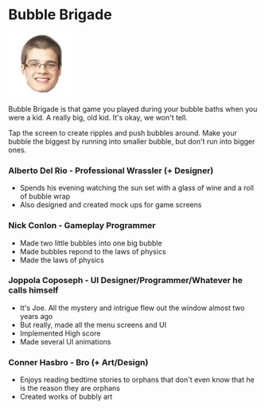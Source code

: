 # Bubble Brigade

![Game Cover][cover]

Bubble Brigade is that game you played during your bubble baths when you were a kid. A really big, old kid. It's okay, we won't tell.

Tap the screen to create ripples and push bubbles around. Make your bubble the biggest by running into smaller bubble, but don't run into bigger ones.

### Alberto Del Rio - Professional Wrassler (+ Designer)
* Spends his evening watching the sun set with a glass of wine and a roll of bubble wrap
* Also designed and created mock ups for game screens

### Nick Conlon - Gameplay Programmer
* Made two little bubbles into one big bubble
* Made bubbles repond to the laws of physics
* Made the laws of physics

### Joppola Coposeph - UI Designer/Programmer/Whatever he calls himself
* It's Joe. All the mystery and intrigue flew out the window almost two years ago
* But really, made all the menu screens and UI
* Implemented High score
* Made several UI animations

### Conner Hasbro - Bro (+ Art/Design)
* Enjoys reading bedtime stories to orphans that don't even know that he is the reason they are orphans
* Created works of bubbly art


[cover]: https://github.com/nolnocn/IGM450-Project2/raw/master/Assets/Sprites/hemorrhoid.png "Game Cover Image"
